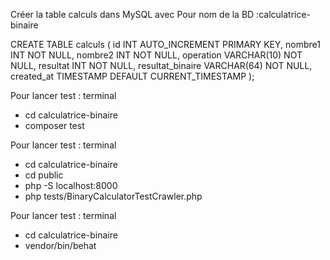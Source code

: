 Créer la table calculs dans MySQL avec Pour nom de la BD :calculatrice-binaire

CREATE TABLE calculs (
    id INT AUTO_INCREMENT PRIMARY KEY,
    nombre1 INT NOT NULL,
    nombre2 INT NOT NULL,
    operation VARCHAR(10) NOT NULL,
    resultat INT NOT NULL,
    resultat_binaire VARCHAR(64) NOT NULL,
    created_at TIMESTAMP DEFAULT CURRENT_TIMESTAMP
);

Pour lancer test : terminal
- cd calculatrice-binaire
- composer test

Pour lancer test : terminal
- cd calculatrice-binaire
- cd public
-  php -S localhost:8000
- php tests/BinaryCalculatorTestCrawler.php

Pour lancer test : terminal
- cd calculatrice-binaire
- vendor/bin/behat